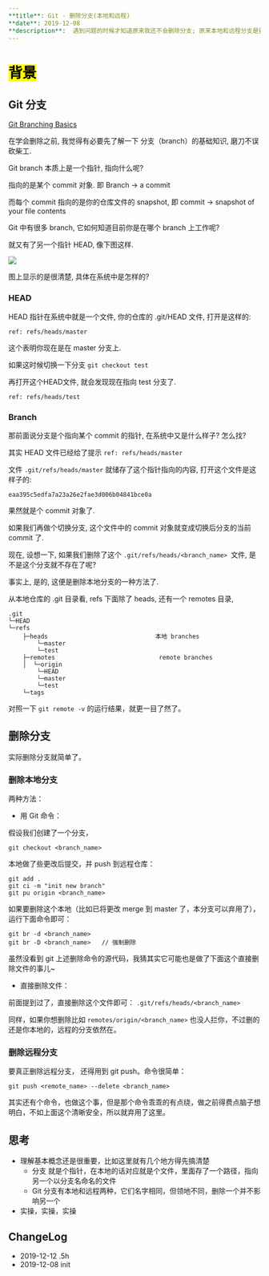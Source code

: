 ```yaml
---
**title**: Git - 删除分支(本地和远程)
**date**: 2019-12-08
**description**:  遇到问题的时候才知道原来我还不会删除分支; 原来本地和远程分支是要分别删除的.
---
```


# <mark class="green">背景</mark>

## Git 分支

[Git Branching Basics](https://git-scm.com/book/en/v2/Git-Branching-Branches-in-a-Nutshell#ch03-git-branching)

在学会删除之前, 我觉得有必要先了解一下 分支（branch）的基础知识, 磨刀不误砍柴工.

Git branch 本质上是一个指针, 指向什么呢? 

指向的是某个 commit 对象. 即 Branch -> a commit

而每个 commit 指向的是你的仓库文件的 snapshot, 即 commit -> snapshot of your file contents

Git 中有很多 branch, 它如何知道目前你是在哪个 branch 上工作呢? 

就又有了另一个指针 HEAD, 像下图这样.

![](https://git-scm.com/book/en/v2/images/advance-testing.png)

图上显示的是很清楚, 具体在系统中是怎样的?

### HEAD

HEAD 指针在系统中就是一个文件, 你的仓库的 .git/HEAD 文件, 打开是这样的:

```
ref: refs/heads/master
```

这个表明你现在是在 master 分支上.

如果这时候切换一下分支 `git checkout test`

再打开这个HEAD文件, 就会发现现在指向 test 分支了.

```
ref: refs/heads/test
```

### Branch

那前面说分支是个指向某个 commit 的指针, 在系统中又是什么样子? 怎么找?

其实 HEAD 文件已经给了提示 ```ref: refs/heads/master```

文件 `.git/refs/heads/master` 就储存了这个指针指向的内容, 打开这个文件是这样子的:

```
eaa395c5edfa7a23a26e2fae3d006b04841bce0a
```

果然就是个 commit 对象了.

如果我们再做个切换分支, 这个文件中的 commit 对象就变成切换后分支的当前 commit 了.

现在, 设想一下, 如果我们删除了这个 `.git/refs/heads/<branch_name> `文件, 是不是这个分支就不存在了呢?

事实上, 是的, 这便是删除本地分支的一种方法了. 


从本地仓库的 .git 目录看, refs 下面除了 heads, 还有一个 remotes 目录, 

```
.git
└─HEAD
└─refs
    ├─heads                              本地 branches
        └─master
        └─test                           
    ├─remotes                             remote branches
    │  └─origin                         
        └─HEAD
        └─master
        └─test
    └─tags
```

对照一下 `git remote -v` 的运行结果，就更一目了然了。

## 删除分支
实际删除分支就简单了。

### 删除本地分支

两种方法：

- 用 Git 命令： 

假设我们创建了一个分支，
```
git checkout <branch_name>
```
本地做了些更改后提交，并 push 到远程仓库：

```
git add .
git ci -m "init new branch"
git pu origin <branch_name>
```

如果要删除这个本地（比如已将更改 merge 到 master 了，本分支可以弃用了），运行下面命令即可：

```
git br -d <branch_name>   
git br -D <branch_name>   // 强制删除
```

虽然没看到 git 上述删除命令的源代码，我猜其实它可能也是做了下面这个直接删除文件的事儿~

- 直接删除文件：

前面提到过了，直接删除这个文件即可： ```.git/refs/heads/<branch_name>```

同样，如果你想删除比如 `remotes/origin/<branch_name>` 也没人拦你，不过删的还是你本地的，远程的分支依然在。

### 删除远程分支

要真正删除远程分支， 还得用到 git push。命令很简单：

```
git push <remote_name> --delete <branch_name>
```

其实还有个命令，也做这个事，但是那个命令乖乖的有点绕，做之前得费点脑子想明白，不如上面这个清晰安全，所以就弃用了这里。

## 思考

- 理解基本概念还是很重要，比如这里就有几个地方得先搞清楚
  - 分支 就是个指针，在本地的话对应就是个文件，里面存了一个路径，指向另一个以分支名命名的文件
  - Git 分支有本地和远程两种，它们名字相同，但领地不同，删除一个并不影响另一个
- 实操，实操，实操

## ChangeLog
- 2019-12-12 .5h
- 2019-12-08 init
